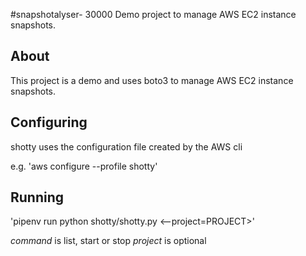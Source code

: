 #snapshotalyser- 30000
Demo project to manage AWS EC2 instance snapshots.

## About

This project is a demo and uses boto3 to manage AWS EC2 instance snapshots.

## Configuring

shotty uses the configuration file created by the AWS cli

e.g.
'aws configure --profile shotty'

## Running

'pipenv run python shotty/shotty.py <command> <--project=PROJECT>'

*command* is list, start or stop
*project* is optional

